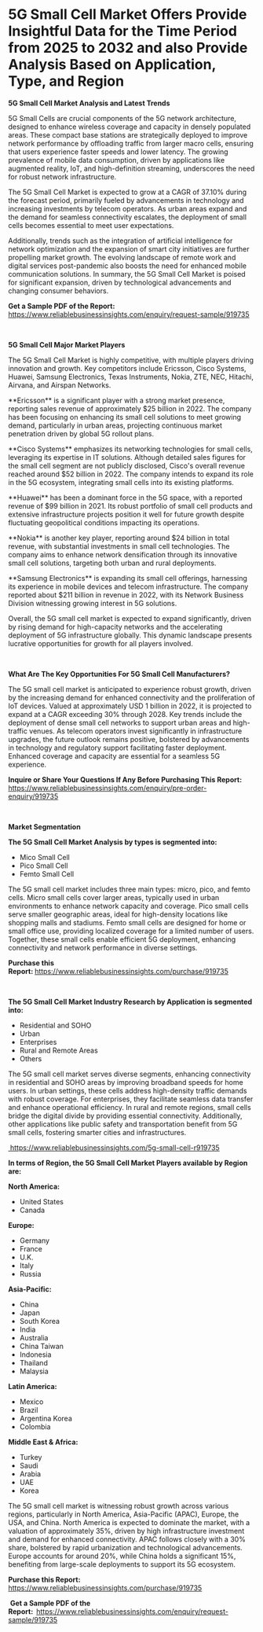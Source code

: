 <p><h1>5G Small Cell Market Offers Provide Insightful Data for the Time Period from 2025 to 2032 and also Provide Analysis Based on Application, Type, and Region</h1></p><p><strong>5G Small Cell Market Analysis and Latest Trends</strong></p>
<p><p>5G Small Cells are crucial components of the 5G network architecture, designed to enhance wireless coverage and capacity in densely populated areas. These compact base stations are strategically deployed to improve network performance by offloading traffic from larger macro cells, ensuring that users experience faster speeds and lower latency. The growing prevalence of mobile data consumption, driven by applications like augmented reality, IoT, and high-definition streaming, underscores the need for robust network infrastructure.</p><p>The 5G Small Cell Market is expected to grow at a CAGR of 37.10% during the forecast period, primarily fueled by advancements in technology and increasing investments by telecom operators. As urban areas expand and the demand for seamless connectivity escalates, the deployment of small cells becomes essential to meet user expectations. </p><p>Additionally, trends such as the integration of artificial intelligence for network optimization and the expansion of smart city initiatives are further propelling market growth. The evolving landscape of remote work and digital services post-pandemic also boosts the need for enhanced mobile communication solutions. In summary, the 5G Small Cell Market is poised for significant expansion, driven by technological advancements and changing consumer behaviors.</p></p>
<p><strong>Get a Sample PDF of the Report:&nbsp;</strong> <a href="https://www.reliablebusinessinsights.com/enquiry/request-sample/919735?utm_campaign=3029&utm_medium=2&utm_source=Github&utm_content=ia&utm_term=16042025&utm_id=5g-small-cell">https://www.reliablebusinessinsights.com/enquiry/request-sample/919735</a></p>
<p>&nbsp;</p>
<p><strong>5G Small Cell Major Market Players</strong></p>
<p><p>The 5G Small Cell Market is highly competitive, with multiple players driving innovation and growth. Key competitors include Ericsson, Cisco Systems, Huawei, Samsung Electronics, Texas Instruments, Nokia, ZTE, NEC, Hitachi, Airvana, and Airspan Networks.</p><p>**Ericsson** is a significant player with a strong market presence, reporting sales revenue of approximately $25 billion in 2022. The company has been focusing on enhancing its small cell solutions to meet growing demand, particularly in urban areas, projecting continuous market penetration driven by global 5G rollout plans.</p><p>**Cisco Systems** emphasizes its networking technologies for small cells, leveraging its expertise in IT solutions. Although detailed sales figures for the small cell segment are not publicly disclosed, Cisco's overall revenue reached around $52 billion in 2022. The company intends to expand its role in the 5G ecosystem, integrating small cells into its existing platforms.</p><p>**Huawei** has been a dominant force in the 5G space, with a reported revenue of $99 billion in 2021. Its robust portfolio of small cell products and extensive infrastructure projects position it well for future growth despite fluctuating geopolitical conditions impacting its operations.</p><p>**Nokia** is another key player, reporting around $24 billion in total revenue, with substantial investments in small cell technologies. The company aims to enhance network densification through its innovative small cell solutions, targeting both urban and rural deployments.</p><p>**Samsung Electronics** is expanding its small cell offerings, harnessing its experience in mobile devices and telecom infrastructure. The company reported about $211 billion in revenue in 2022, with its Network Business Division witnessing growing interest in 5G solutions.</p><p>Overall, the 5G small cell market is expected to expand significantly, driven by rising demand for high-capacity networks and the accelerating deployment of 5G infrastructure globally. This dynamic landscape presents lucrative opportunities for growth for all players involved.</p></p>
<p>&nbsp;</p>
<p><strong>What Are The Key Opportunities For 5G Small Cell Manufacturers?</strong></p>
<p><p>The 5G small cell market is anticipated to experience robust growth, driven by the increasing demand for enhanced connectivity and the proliferation of IoT devices. Valued at approximately USD 1 billion in 2022, it is projected to expand at a CAGR exceeding 30% through 2028. Key trends include the deployment of dense small cell networks to support urban areas and high-traffic venues. As telecom operators invest significantly in infrastructure upgrades, the future outlook remains positive, bolstered by advancements in technology and regulatory support facilitating faster deployment. Enhanced coverage and capacity are essential for a seamless 5G experience.</p></p>
<p><strong>Inquire or Share Your Questions If Any Before Purchasing This Report:</strong> <a href="https://www.reliablebusinessinsights.com/enquiry/pre-order-enquiry/919735?utm_campaign=3029&utm_medium=2&utm_source=Github&utm_content=ia&utm_term=16042025&utm_id=5g-small-cell">https://www.reliablebusinessinsights.com/enquiry/pre-order-enquiry/919735</a></p>
<p>&nbsp;</p>
<p><strong>Market Segmentation</strong></p>
<p><strong>The 5G Small Cell Market Analysis by types is segmented into:</strong></p>
<p><ul><li>Mico Small Cell</li><li>Pico Small Cell</li><li>Femto Small Cell</li></ul></p>
<p><p>The 5G small cell market includes three main types: micro, pico, and femto cells. Micro small cells cover larger areas, typically used in urban environments to enhance network capacity and coverage. Pico small cells serve smaller geographic areas, ideal for high-density locations like shopping malls and stadiums. Femto small cells are designed for home or small office use, providing localized coverage for a limited number of users. Together, these small cells enable efficient 5G deployment, enhancing connectivity and network performance in diverse settings.</p></p>
<p><strong>Purchase this Report:&nbsp;</strong><a href="https://www.reliablebusinessinsights.com/purchase/919735?utm_campaign=3029&utm_medium=2&utm_source=Github&utm_content=ia&utm_term=16042025&utm_id=5g-small-cell">https://www.reliablebusinessinsights.com/purchase/919735</a></p>
<p>&nbsp;</p>
<p><strong>The 5G Small Cell Market Industry Research by Application is segmented into:</strong></p>
<p><ul><li>Residential and SOHO</li><li>Urban</li><li>Enterprises</li><li>Rural and Remote Areas</li><li>Others</li></ul></p>
<p><p>The 5G small cell market serves diverse segments, enhancing connectivity in residential and SOHO areas by improving broadband speeds for home users. In urban settings, these cells address high-density traffic demands with robust coverage. For enterprises, they facilitate seamless data transfer and enhance operational efficiency. In rural and remote regions, small cells bridge the digital divide by providing essential connectivity. Additionally, other applications like public safety and transportation benefit from 5G small cells, fostering smarter cities and infrastructures.</p></p>
<p><a href="https://www.reliablebusinessinsights.com/5g-small-cell-r919735?utm_campaign=3029&utm_medium=2&utm_source=Github&utm_content=ia&utm_term=16042025&utm_id=5g-small-cell">&nbsp;https://www.reliablebusinessinsights.com/5g-small-cell-r919735</a></p>
<p><strong>In terms of Region, the 5G Small Cell Market Players available by Region are:</strong></p>
<p>
    <p> <strong> North America: </strong>
        <ul>
            <li>United States</li>
            <li>Canada</li>
        </ul>
        </p> 
    <p> <strong> Europe: </strong>
        <ul>
            <li>Germany</li>
            <li>France</li>
            <li>U.K.</li>
            <li>Italy</li>
            <li>Russia</li>
        </ul>
        </p> 
    <p> <strong> Asia-Pacific: </strong>
        <ul>
            <li>China</li>
            <li>Japan</li>
            <li>South Korea</li>
            <li>India</li>
            <li>Australia</li>
            <li>China Taiwan</li>
            <li>Indonesia</li>
            <li>Thailand</li>
            <li>Malaysia</li>
        </ul>
        </p> 
    <p> <strong> Latin America: </strong>
        <ul>
            <li>Mexico</li>
            <li>Brazil</li>
            <li>Argentina Korea</li>
            <li>Colombia</li>
        </ul>
        </p> 
    <p> <strong> Middle East & Africa: </strong>
        <ul>
            <li>Turkey</li>
            <li>Saudi</li>
            <li>Arabia</li>
            <li>UAE</li>
            <li>Korea</li>
        </ul>
    </p>
    </p>
<p><p>The 5G small cell market is witnessing robust growth across various regions, particularly in North America, Asia-Pacific (APAC), Europe, the USA, and China. North America is expected to dominate the market, with a valuation of approximately 35%, driven by high infrastructure investment and demand for enhanced connectivity. APAC follows closely with a 30% share, bolstered by rapid urbanization and technological advancements. Europe accounts for around 20%, while China holds a significant 15%, benefiting from large-scale deployments to support its 5G ecosystem.</p></p>
<p><strong>Purchase this Report: </strong><a href="https://www.reliablebusinessinsights.com/purchase/919735?utm_campaign=3029&utm_medium=2&utm_source=Github&utm_content=ia&utm_term=16042025&utm_id=5g-small-cell">https://www.reliablebusinessinsights.com/purchase/919735</a></p>
<p>&nbsp;<strong>Get a Sample PDF of the Report:&nbsp;&nbsp;</strong><a href="https://www.reliablebusinessinsights.com/enquiry/request-sample/919735?utm_campaign=3029&utm_medium=2&utm_source=Github&utm_content=ia&utm_term=16042025&utm_id=5g-small-cell">https://www.reliablebusinessinsights.com/enquiry/request-sample/919735</a></p>
<p><strong></strong></p>
<p><p></p><p></p><p></p></p>